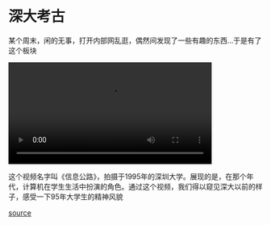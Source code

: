 # 深大考古

某个周末，闲的无事，打开内部网乱逛，偶然间发现了一些有趣的东西...于是有了这个板块



<video width="80%" controls>  
    <source src="http://172.30.234.8:8001/szulib/fires-docs/videos/the_road_of_information.mp4" type="video/mp4">  
    Your browser does not support the video tag.
</video>

这个视频名字叫《信息公路》，拍摄于1995年的深圳大学。展现的是，在那个年代，计算机在学生生活中扮演的角色。通过这个视频，我们得以窥见深大以前的样子，感受一下95年大学生的精神风貌

[source](http://172.31.61.5/index.php?s=/Home/Article/detail/id/2352.html)